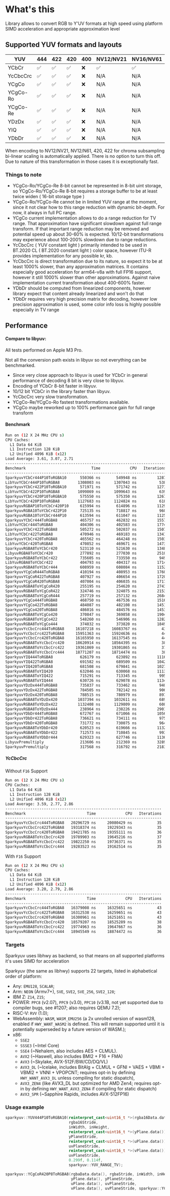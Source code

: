 # What's this

Library allows to convert RGB to Y'UV formats at high speed using platform SIMD acceleration and appropriate approximation level

## Supported YUV formats and layouts

| YUV      | 444 | 422 | 420 | 400 | NV12/NV21 | NV16/NV61 | NV24/NV42 |
|----------|-----|-----|-----|-----|-----------|-----------|-----------|
| YCbCr    | ✅   | ✅   | ✅   | ❌   | ✅         | ✅         | ✅         |
| YcCbcCrc | ✅   | ✅   | ✅   | ❌   | N/A       | N/A       | N/A       |
| YCgCo    | ✅   | ✅   | ✅   | ❌   | N/A       | N/A       | N/A       |
| YCgCo-Ro | ✅   | ✅   | ✅   | ❌   | N/A       | N/A       | N/A       |
| YCgCo-Re | ✅   | ✅   | ✅   | ❌   | N/A       | N/A       | N/A       |
| YDzDx    | ✅   | ✅   | ✅   | ❌   | N/A       | N/A       | N/A       |
| YIQ      | ✅   | ✅   | ✅   | ❌   | N/A       | N/A       | N/A       |
| YDbDr    | ✅   | ✅   | ✅   | ❌   | N/A       | N/A       | N/A       |

When encoding to NV12/NV21, NV12/N61, 420, 422 for chroma subsampling bi-linear scaling is automatically applied. There
is no option to turn this off.
Due to nature of this transformation in those cases it is exceptionally fast.

### Things to note

- YCgCo-Ro/YCgCo-Re 8-bit cannot be represented in 8-bit uint storage, so YCgCo-Ro/YCgCo-Re 8-bit requires a storage buffer to be at least twice widen ( 16-bit storage type )
- YCgCo-Ro/YCgCo-Re cannot be in limited YUV range at the moment, since it not clear how to this range reduction with dynamic bit-depth. For now, it always in full PC range.
- YCgCo current implementation allows to do a range reduction for TV range. That approximation have significant slowdown against full range transform. If that important range reduction may be removed and potential speed up about 30-60% is expected. 10/12-bit transformations may experience about 100-200% slowdown due to range reductions.
- YcCbcCrc ( YUV constant light ) primarily intended to be used in BT.2020 CL ( BT.2020 constant light ) color space, however ITU-R provides implementation for any possible kr, kb.
- YcCbcCrc is direct transformation due to its nature, so expect it to be at least 1000% slower, than any approximation matrices. It contains especially good acceleration for arm64-v8a with full FP16 support, however it still 1000% slower than other approximations. Against naive implementation current transformation about 400-600% faster.
- YDbDr should be computed from linearized components, however library expect that content already linearized and won't do that
- YDbDr requires very high precision matrix for decoding, however low precision approximation is used, some color info loss is highly possible especially in TV range

## Performance

#### Compare to libyuv:
All tests performed on Apple M3 Pro.

Not all the conversion path exists in libyuv so not everything can be benchmarked.

- Since very close approach to libyuv is used for YCbCr in general performance of decoding 8 bit is very close to libyuv.
- Encoding of YCbCr 8-bit faster in libyuv.
- 10/12 bit YCbCr in the library faster than libyuv.
- YcCbcCrc very slow transformation.
- YCgCo-Re/YCgCo-Ro fastest transformations available.
- YCgCo maybe reworked up to 100% performance gain for full range transform

#### Benchmark

```bash
Run on (12 X 24 MHz CPU s)
CPU Caches:
  L1 Data 64 KiB
  L1 Instruction 128 KiB
  L2 Unified 4096 KiB (x12)
Load Average: 3.61, 3.07, 2.71
-----------------------------------------------------------------------
Benchmark                             Time             CPU   Iterations
-----------------------------------------------------------------------
SparkyuvYCbCr444P10ToRGBA10      550366 ns       549948 ns         1287
LibYuvYCbCr444P10ToRGBA8        1308003 ns      1307043 ns          538
SparkyuvYCbCr422P10ToRGBA10      571971 ns       571742 ns         1271
LibYuvYCbCr422P10ToRGBA8        1099869 ns      1099643 ns          639
SparkyuvYCbCr420P10ToRGBA10      575550 ns       575350 ns         1267
LibYuvYCbCr420P10ToRGBA8        1127683 ns      1124824 ns          618
SparkyuvRGBAP10ToYCbCr420P10     615994 ns       614896 ns         1129
SparkyuvRGBA10ToYCbCr422P10      725135 ns       718817 ns          960
SparkyuvRGBA10ToYCbCr444P10      613594 ns       611047 ns         1125
SparkyuvYCbCr444ToRGBA8          465757 ns       462832 ns         1557
LibYuvYCbCr444ToRGBA8            404306 ns       402583 ns         1774
SparkyuvYCbCr422ToRGBA8          505272 ns       502037 ns         1507
LibYuvYCbCr422ToRGBA8            470946 ns       469183 ns         1341
SparkyuvYCbCr420ToRGBA8          465562 ns       464248 ns         1503
LibYuvYCbCr420ToRGBA8            470852 ns       469671 ns         1473
SparkyuvRGBA8ToYCbCr420          523110 ns       521630 ns         1348
LibyuvRGBA8ToYCbCr420            277892 ns       277030 ns         2510
SparkyuvRGBA8ToYCbCr422          735605 ns       733550 ns          949
LibYuvRGBA8ToYCbCr422            404793 ns       404317 ns         1714
SparkyuvRGBA8ToYCbCr444          608959 ns       608084 ns         1152
SparkyuvYCgCoR444ToRGBA8         410194 ns       408953 ns         1760
SparkyuvYCgCoR422ToRGBA8         407927 ns       406654 ns         1720
SparkyuvYCgCoR420ToRGBA8         407004 ns       406035 ns         1717
SparkyuvRGBA8ToYCgCoR420         255195 ns       254620 ns         2743
SparkyuvRGBA8ToYCgCoR422         324746 ns       324075 ns         2153
SparkyuvRGBA8ToYCgCoR444         257719 ns       257132 ns         2684
SparkyuvYCgCo444ToRGBA8          468750 ns       467536 ns         1516
SparkyuvYCgCo422ToRGBA8          484087 ns       482108 ns         1451
SparkyuvYCgCo420ToRGBA8          486016 ns       484576 ns         1453
SparkyuvRGBA8ToYCgCo420          370847 ns       369858 ns         1904
SparkyuvRGBA8ToYCgCo422          548260 ns       546906 ns         1282
SparkyuvRGBA8ToYCgCo444          374832 ns       373820 ns         1849
SparkyuvYcCbcCrc444ToRGBA8     16107218 ns     16083767 ns           43
SparkyuvYcCbcCrc422ToRGBA8     15951363 ns     15924636 ns           44
SparkyuvYcCbcCrc420ToRGBA8     16165950 ns     16137545 ns           44
SparkyuvRGBA8ToYcCbcCrc420     18620914 ns     18564395 ns           38
SparkyuvRGBA8ToYcCbcCrc422     19361869 ns     19301865 ns           37
SparkyuvRGBA8ToYcCbcCrc444     18771207 ns     18714474 ns           38
SparkyuvYIQ444ToRGBA8            626179 ns       623892 ns         1116
SparkyuvYIQ422ToRGBA8            691582 ns       689509 ns         1042
SparkyuvYIQ420ToRGBA8            681508 ns       679841 ns         1027
SparkyuvRGBA8ToYIQ420            632046 ns       630068 ns         1113
SparkyuvRGBA8ToYIQ422            715291 ns       713345 ns          995
SparkyuvRGBA8ToYIQ444            630726 ns       629078 ns         1134
SparkyuvYDzDx444ToRGBA8          735837 ns       733462 ns          940
SparkyuvYDzDx422ToRGBA8          784505 ns       782142 ns          906
SparkyuvYDzDx420ToRGBA8          788515 ns       780979 ns          897
SparkyuvRGBA8ToYDzDx420         1037394 ns      1032611 ns          689
SparkyuvRGBA8ToYDzDx422         1132408 ns      1129809 ns          608
SparkyuvRGBA8ToYDzDx444          238964 ns       238226 ns         2901
SparkyuvYDbDr444ToRGBA8          672767 ns       671066 ns         1056
SparkyuvYDbDr422ToRGBA8          736621 ns       734111 ns          975
SparkyuvYDbDr420ToRGBA8          731772 ns       730075 ns          964
SparkyuvRGBA8ToYDbDr420          620523 ns       619666 ns         1132
SparkyuvRGBA8ToYDbDr422          712573 ns       710845 ns          993
SparkyuvRGBA8ToYDbDr444          629323 ns       627746 ns         1136
LibyuvPremultiply                213606 ns       212369 ns         3289
SparkyuvPremultiply              317568 ns       316792 ns         2183
```

##### YcCbcCrc 

Without `F16` Support

```bash
Run on (12 X 24 MHz CPU s)
CPU Caches:
  L1 Data 64 KiB
  L1 Instruction 128 KiB
  L2 Unified 4096 KiB (x12)
Load Average: 3.59, 2.77, 2.86
---------------------------------------------------------------------
Benchmark                           Time             CPU   Iterations
---------------------------------------------------------------------
SparkyuvYcCbcCrc444ToRGBA8   20296729 ns     20080429 ns           35
SparkyuvYcCbcCrc422ToRGBA8   19318374 ns     19229343 ns           35
SparkyuvYcCbcCrc420ToRGBA8   19421785 ns     19355111 ns           36
SparkyuvRGBA8ToYcCbcCrc420   19789903 ns     19645216 ns           37
SparkyuvRGBA8ToYcCbcCrc422   19822250 ns     19736371 ns           35
SparkyuvRGBA8ToYcCbcCrc444   19283523 ns     19162514 ns           35
```

With `F16` Support

```bash
Run on (12 X 24 MHz CPU s)
CPU Caches:
  L1 Data 64 KiB
  L1 Instruction 128 KiB
  L2 Unified 4096 KiB (x12)
Load Average: 3.20, 2.79, 2.86
---------------------------------------------------------------------
Benchmark                           Time             CPU   Iterations
---------------------------------------------------------------------
SparkyuvYcCbcCrc444ToRGBA8   16379008 ns     16325651 ns           43
SparkyuvYcCbcCrc422ToRGBA8   16312538 ns     16259651 ns           43
SparkyuvYcCbcCrc420ToRGBA8   16300961 ns     16251651 ns           43
SparkyuvRGBA8ToYcCbcCrc420   18579207 ns     18525289 ns           38
SparkyuvRGBA8ToYcCbcCrc422   19774963 ns     19647667 ns           36
SparkyuvRGBA8ToYcCbcCrc444   18945549 ns     18874472 ns           36
```

### Targets

Sparkyuv uses libhwy as backend, so that means on all supported platforms it's uses SIMD for acceleration

Sparkyuv (the same as libhwy) supports 22 targets, listed in alphabetical order of platform:

- Any: `EMU128`, `SCALAR`;
- Arm: `NEON` (Armv7+), `SVE`, `SVE2`, `SVE_256`, `SVE2_128`;
- IBM Z: `Z14`, `Z15`;
- POWER: `PPC8` (v2.07), `PPC9` (v3.0), `PPC10` (v3.1B, not yet supported
  due to compiler bugs, see #1207; also requires QEMU 7.2);
- RISC-V: `RVV` (1.0);
- WebAssembly: `WASM`, `WASM_EMU256` (a 2x unrolled version of wasm128,
  enabled if `HWY_WANT_WASM2` is defined. This will remain supported until it
  is potentially superseded by a future version of WASM.);
- x86:
    - `SSE2`
    - `SSSE3` (~Intel Core)
    - `SSE4` (~Nehalem, also includes AES + CLMUL).
    - `AVX2` (~Haswell, also includes BMI2 + F16 + FMA)
    - `AVX3` (~Skylake, AVX-512F/BW/CD/DQ/VL)
    - `AVX3_DL` (~Icelake, includes BitAlg + CLMUL + GFNI + VAES + VBMI +
      VBMI2 + VNNI + VPOPCNT; requires opt-in by defining `HWY_WANT_AVX3_DL`
      unless compiling for static dispatch),
    - `AVX3_ZEN4` (like AVX3_DL but optimized for AMD Zen4; requires opt-in by
      defining `HWY_WANT_AVX3_ZEN4` if compiling for static dispatch)
    - `AVX3_SPR` (~Sapphire Rapids, includes AVX-512FP16)

### Usage example

```c++
sparkyuv::YUV444P10ToRGBA10(reinterpret_cast<uint16_t *>(rgba16Data.data()),
                            rgba16Stride,
                            inWidth, inHeight,
                            reinterpret_cast<uint16_t *>(yPlane.data()),
                            yPlaneStride,
                            reinterpret_cast<uint16_t *>(uPlane.data()),
                            uvPlaneStride,
                            reinterpret_cast<uint16_t *>(vPlane.data()),
                            uvPlaneStride,
                            0.299f, 0.114f,
                            sparkyuv::YUV_RANGE_TV);

sparkyuv::YCgCoR420P8ToRGBA8(rgbaData.data(), rgbaStride, inWidth, inHeight,
                             yPlane.data(), yPlaneStride,
                             uPlane.data(), uvPlaneStride,
                             vPlane.data(), uvPlaneStride, sparkyuv::YCGCO_RE);
```